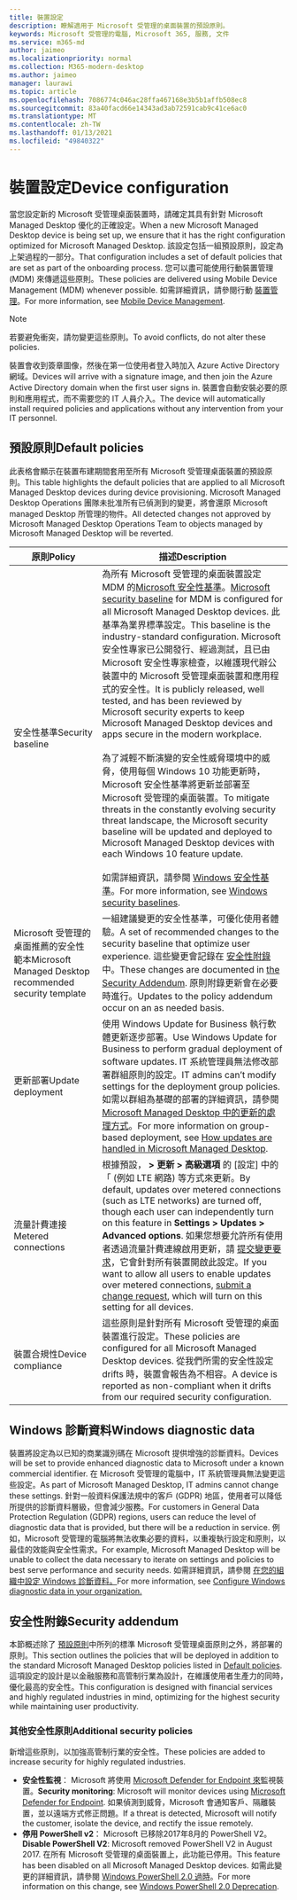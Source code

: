 ```yaml
---
title: 裝置設定
description: 瞭解適用于 Microsoft 受管理的桌面裝置的預設原則。
keywords: Microsoft 受管理的電腦, Microsoft 365, 服務, 文件
ms.service: m365-md
author: jaimeo
ms.localizationpriority: normal
ms.collection: M365-modern-desktop
ms.author: jaimeo
manager: laurawi
ms.topic: article
ms.openlocfilehash: 7086774c046ac28ffa467168e3b5b1affb508ec8
ms.sourcegitcommit: 83a40facd66e14343ad3ab72591cab9c41ce6ac0
ms.translationtype: MT
ms.contentlocale: zh-TW
ms.lasthandoff: 01/13/2021
ms.locfileid: "49840322"
---
```

# <a name="device-configuration"></a><span data-ttu-id="f4b90-104">裝置設定</span><span class="sxs-lookup"><span data-stu-id="f4b90-104">Device configuration</span></span>


<!--This topic is the target for a "Learn more" link in the Enterprise Agreement (aka.ms/dev-config); do not delete.-->

<!-- Device configuration and Security Addendum-->

<span data-ttu-id="f4b90-105">當您設定新的 Microsoft 受管理桌面裝置時，請確定其具有針對 Microsoft Managed Desktop 優化的正確設定。</span><span class="sxs-lookup"><span data-stu-id="f4b90-105">When a new Microsoft Managed Desktop device is being set up, we ensure that it has the right configuration optimized for Microsoft Managed Desktop.</span></span> <span data-ttu-id="f4b90-106">該設定包括一組預設原則，設定為上架過程的一部分。</span><span class="sxs-lookup"><span data-stu-id="f4b90-106">That configuration includes a set of default policies that are set as part of the onboarding process.</span></span> <span data-ttu-id="f4b90-107">您可以盡可能使用行動裝置管理 (MDM) 來傳遞這些原則。</span><span class="sxs-lookup"><span data-stu-id="f4b90-107">These policies are delivered using Mobile Device Management (MDM) whenever possible.</span></span> <span data-ttu-id="f4b90-108">如需詳細資訊，請參閱行動 [裝置管理](https://docs.microsoft.com/windows/client-management/mdm/)。</span><span class="sxs-lookup"><span data-stu-id="f4b90-108">For more information, see [Mobile Device Management](https://docs.microsoft.com/windows/client-management/mdm/).</span></span> 

>[!NOTE]
><span data-ttu-id="f4b90-109">若要避免衝突，請勿變更這些原則。</span><span class="sxs-lookup"><span data-stu-id="f4b90-109">To avoid conflicts, do not alter these policies.</span></span>

<span data-ttu-id="f4b90-110">裝置會收到簽章圖像，然後在第一位使用者登入時加入 Azure Active Directory 網域。</span><span class="sxs-lookup"><span data-stu-id="f4b90-110">Devices will arrive with a signature image, and then join the Azure Active Directory domain when the first user signs in.</span></span> <span data-ttu-id="f4b90-111">裝置會自動安裝必要的原則和應用程式，而不需要您的 IT 人員介入。</span><span class="sxs-lookup"><span data-stu-id="f4b90-111">The device will automatically install required policies and applications without any intervention from your IT personnel.</span></span>

## <a name="default-policies"></a><span data-ttu-id="f4b90-112">預設原則</span><span class="sxs-lookup"><span data-stu-id="f4b90-112">Default policies</span></span>

<span data-ttu-id="f4b90-113">此表格會顯示在裝置布建期間套用至所有 Microsoft 受管理桌面裝置的預設原則。</span><span class="sxs-lookup"><span data-stu-id="f4b90-113">This table highlights the default policies that are applied to all Microsoft Managed Desktop devices during device provisioning.</span></span> <span data-ttu-id="f4b90-114">Microsoft Managed Desktop Operations 團隊未批准所有已偵測到的變更，將會還原 Microsoft managed Desktop 所管理的物件。</span><span class="sxs-lookup"><span data-stu-id="f4b90-114">All detected changes not approved by Microsoft Managed Desktop Operations Team to objects managed by Microsoft Managed Desktop will be reverted.</span></span>

<span data-ttu-id="f4b90-115">原則</span><span class="sxs-lookup"><span data-stu-id="f4b90-115">Policy</span></span> | <span data-ttu-id="f4b90-116">描述</span><span class="sxs-lookup"><span data-stu-id="f4b90-116">Description</span></span>
--- | ---
<span data-ttu-id="f4b90-117">安全性基準</span><span class="sxs-lookup"><span data-stu-id="f4b90-117">Security baseline</span></span> | <span data-ttu-id="f4b90-118">為所有 Microsoft 受管理的桌面裝置設定 MDM 的[Microsoft 安全性基準](https://docs.microsoft.com/windows/device-security/windows-security-baselines)。</span><span class="sxs-lookup"><span data-stu-id="f4b90-118">[Microsoft security baseline](https://docs.microsoft.com/windows/device-security/windows-security-baselines) for MDM is configured for all Microsoft Managed Desktop devices.</span></span> <span data-ttu-id="f4b90-119">此基準為業界標準設定。</span><span class="sxs-lookup"><span data-stu-id="f4b90-119">This baseline is the industry-standard configuration.</span></span> <span data-ttu-id="f4b90-120">Microsoft 安全性專家已公開發行、經過測試，且已由 Microsoft 安全性專家檢查，以維護現代辦公裝置中的 Microsoft 受管理桌面裝置和應用程式的安全性。</span><span class="sxs-lookup"><span data-stu-id="f4b90-120">It is publicly released, well tested, and has been reviewed by Microsoft security experts to keep Microsoft Managed Desktop devices and apps secure in the modern workplace.</span></span> <br><br><span data-ttu-id="f4b90-121">為了減輕不斷演變的安全性威脅環境中的威脅，使用每個 Windows 10 功能更新時，Microsoft 安全性基準將更新並部署至 Microsoft 受管理的桌面裝置。</span><span class="sxs-lookup"><span data-stu-id="f4b90-121">To mitigate threats in the constantly evolving security threat landscape, the Microsoft security baseline will be updated and deployed to Microsoft Managed Desktop devices with each Windows 10 feature update.</span></span><br><br><span data-ttu-id="f4b90-122">如需詳細資訊，請參閱 [Windows 安全性基準](https://docs.microsoft.com/windows/security/threat-protection/windows-security-baselines)。</span><span class="sxs-lookup"><span data-stu-id="f4b90-122">For more information, see [Windows security baselines](https://docs.microsoft.com/windows/security/threat-protection/windows-security-baselines).</span></span>
<span data-ttu-id="f4b90-123">Microsoft 受管理的桌面推薦的安全性範本</span><span class="sxs-lookup"><span data-stu-id="f4b90-123">Microsoft Managed Desktop recommended security template</span></span> | <span data-ttu-id="f4b90-124">一組建議變更的安全性基準，可優化使用者體驗。</span><span class="sxs-lookup"><span data-stu-id="f4b90-124">A set of recommended changes to the security baseline that optimize user experience.</span></span>  <span data-ttu-id="f4b90-125">這些變更會記錄在 [安全性附錄](#security-addendum)中。</span><span class="sxs-lookup"><span data-stu-id="f4b90-125">These changes are documented in [the Security Addendum](#security-addendum).</span></span> <span data-ttu-id="f4b90-126">原則附錄更新會在必要時進行。</span><span class="sxs-lookup"><span data-stu-id="f4b90-126">Updates to the policy addendum occur on an as needed basis.</span></span>  
<span data-ttu-id="f4b90-127">更新部署</span><span class="sxs-lookup"><span data-stu-id="f4b90-127">Update deployment</span></span> | <span data-ttu-id="f4b90-128">使用 Windows Update for Business 執行軟體更新逐步部署。</span><span class="sxs-lookup"><span data-stu-id="f4b90-128">Use Windows Update for Business to perform gradual deployment of software updates.</span></span> <span data-ttu-id="f4b90-129">IT 系統管理員無法修改部署群組原則的設定。</span><span class="sxs-lookup"><span data-stu-id="f4b90-129">IT admins can’t modify settings for the deployment group policies.</span></span> <span data-ttu-id="f4b90-130">如需以群組為基礎的部署的詳細資訊，請參閱 [Microsoft Managed Desktop 中的更新的處理方式](updates.md)。</span><span class="sxs-lookup"><span data-stu-id="f4b90-130">For more information on group-based deployment, see [How updates are handled in Microsoft Managed Desktop](updates.md).</span></span>
<span data-ttu-id="f4b90-131">流量計費連接</span><span class="sxs-lookup"><span data-stu-id="f4b90-131">Metered connections</span></span> | <span data-ttu-id="f4b90-132">根據預設， **> 更新 > 高級選項** 的 [設定] 中的「 (例如 LTE 網路) 等方式來更新。</span><span class="sxs-lookup"><span data-stu-id="f4b90-132">By default, updates over metered connections (such as LTE networks) are turned off, though each user can independently turn on this feature in **Settings > Updates > Advanced options**.</span></span> <span data-ttu-id="f4b90-133">如果您想要允許所有使用者透過流量計費連線啟用更新，請 [提交變更要求](../working-with-managed-desktop/admin-support.md)，它會針對所有裝置開啟此設定。</span><span class="sxs-lookup"><span data-stu-id="f4b90-133">If you want to allow all users to enable updates over metered connections, [submit a change request](../working-with-managed-desktop/admin-support.md), which will turn on this setting for all devices.</span></span>
| <span data-ttu-id="f4b90-134">裝置合規性</span><span class="sxs-lookup"><span data-stu-id="f4b90-134">Device compliance</span></span> | <span data-ttu-id="f4b90-135">這些原則是針對所有 Microsoft 受管理的桌面裝置進行設定。</span><span class="sxs-lookup"><span data-stu-id="f4b90-135">These policies are configured for all Microsoft Managed Desktop devices.</span></span> <span data-ttu-id="f4b90-136">從我們所需的安全性設定 drifts 時，裝置會報告為不相容。</span><span class="sxs-lookup"><span data-stu-id="f4b90-136">A device is reported as non-compliant when it drifts from our required security configuration.</span></span>

## <a name="windows-diagnostic-data"></a><span data-ttu-id="f4b90-137">Windows 診斷資料</span><span class="sxs-lookup"><span data-stu-id="f4b90-137">Windows diagnostic data</span></span>

 <span data-ttu-id="f4b90-138">裝置將設定為以已知的商業識別碼在 Microsoft 提供增強的診斷資料。</span><span class="sxs-lookup"><span data-stu-id="f4b90-138">Devices will be set to provide enhanced diagnostic data to Microsoft under a known commercial identifier.</span></span> <span data-ttu-id="f4b90-139">在 Microsoft 受管理的電腦中，IT 系統管理員無法變更這些設定。</span><span class="sxs-lookup"><span data-stu-id="f4b90-139">As part of Microsoft Managed Desktop, IT admins cannot change these settings.</span></span> <span data-ttu-id="f4b90-140">針對一般資料保護法規中的客戶 (GDPR) 地區，使用者可以降低所提供的診斷資料層級，但會減少服務。</span><span class="sxs-lookup"><span data-stu-id="f4b90-140">For customers in General Data Protection Regulation (GDPR) regions, users can reduce the level of diagnostic data that is provided, but there will be a reduction in service.</span></span> <span data-ttu-id="f4b90-141">例如，Microsoft 受管理的電腦將無法收集必要的資料，以重複執行設定和原則，以最佳的效能與安全性需求。</span><span class="sxs-lookup"><span data-stu-id="f4b90-141">For example, Microsoft Managed Desktop will be unable to collect the data necessary to iterate on settings and policies to best serve performance and security needs.</span></span> <span data-ttu-id="f4b90-142">如需詳細資訊，請參閱 [在您的組織中設定 Windows 診斷資料。](https://docs.microsoft.com/windows/privacy/configure-windows-diagnostic-data-in-your-organization#enhanced-level)</span><span class="sxs-lookup"><span data-stu-id="f4b90-142">For more information, see [Configure Windows diagnostic data in your organization.](https://docs.microsoft.com/windows/privacy/configure-windows-diagnostic-data-in-your-organization#enhanced-level)</span></span>

## <a name="security-addendum"></a><span data-ttu-id="f4b90-143">安全性附錄</span><span class="sxs-lookup"><span data-stu-id="f4b90-143">Security addendum</span></span>

 <span data-ttu-id="f4b90-144">本節概述除了 [預設原則](#default-policies)中所列的標準 Microsoft 受管理桌面原則之外，將部署的原則。</span><span class="sxs-lookup"><span data-stu-id="f4b90-144">This section outlines the policies that will be deployed in addition to the standard Microsoft Managed Desktop policies listed in [Default policies](#default-policies).</span></span> <span data-ttu-id="f4b90-145">這項設定的設計是以金融服務和高管制行業為設計，在維護使用者生產力的同時，優化最高的安全性。</span><span class="sxs-lookup"><span data-stu-id="f4b90-145">This configuration is designed with financial services and highly regulated industries in mind, optimizing for the highest security while maintaining user productivity.</span></span>

 ### <a name="additional-security-policies"></a><span data-ttu-id="f4b90-146">其他安全性原則</span><span class="sxs-lookup"><span data-stu-id="f4b90-146">Additional security policies</span></span>

 <span data-ttu-id="f4b90-147">新增這些原則，以加強高管制行業的安全性。</span><span class="sxs-lookup"><span data-stu-id="f4b90-147">These policies are added to increase security for highly regulated industries.</span></span> 
 - <span data-ttu-id="f4b90-148">**安全性監視**： Microsoft 將使用 [Microsoft Defender for Endpoint 來](https://docs.microsoft.com/windows/security/threat-protection/windows-defender-atp/windows-defender-advanced-threat-protection)監視裝置。</span><span class="sxs-lookup"><span data-stu-id="f4b90-148">**Security monitoring**: Microsoft will monitor devices using [Microsoft Defender for Endpoint](https://docs.microsoft.com/windows/security/threat-protection/windows-defender-atp/windows-defender-advanced-threat-protection).</span></span> <span data-ttu-id="f4b90-149">如果偵測到威脅，Microsoft 會通知客戶、隔離裝置，並以遠端方式修正問題。</span><span class="sxs-lookup"><span data-stu-id="f4b90-149">If a threat is detected, Microsoft will notify the customer, isolate the device, and rectify the issue remotely.</span></span> 
 - <span data-ttu-id="f4b90-150">**停用 PowerShell v2**： Microsoft 已移除2017年8月的 PowerShell V2。</span><span class="sxs-lookup"><span data-stu-id="f4b90-150">**Disable PowerShell V2**: Microsoft removed PowerShell V2 in August 2017.</span></span> <span data-ttu-id="f4b90-151">在所有 Microsoft 受管理的桌面裝置上，此功能已停用。</span><span class="sxs-lookup"><span data-stu-id="f4b90-151">This feature has been disabled on all Microsoft Managed Desktop devices.</span></span> <span data-ttu-id="f4b90-152">如需此變更的詳細資訊，請參閱 [Windows PowerShell 2.0 過時](https://devblogs.microsoft.com/powershell/windows-powershell-2-0-deprecation/)。</span><span class="sxs-lookup"><span data-stu-id="f4b90-152">For more information on this change, see [Windows PowerShell 2.0 Deprecation](https://devblogs.microsoft.com/powershell/windows-powershell-2-0-deprecation/).</span></span>
